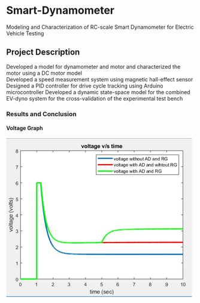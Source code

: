# Smart-Dynamometer
Modeling and Characterization of RC-scale Smart Dynamometer for Electric Vehicle Testing

## Project Description
Developed a model for dynamometer and motor and characterized the motor using a DC motor model<br/>
Developed a speed measurement system using magnetic hall-effect sensor
Designed a PID controller for drive cycle tracking using Arduino microcontroller 
Developed a dynamic state-space model for the combined EV-dyno system for the cross-validation of the experimental test bench

### Results and Conclusion

#### Voltage Graph
![alt text](https://github.com/pats20/Smart-Dynamometer/blob/master/Results/voltage%20with%20AD%20and%20RG.JPG)




